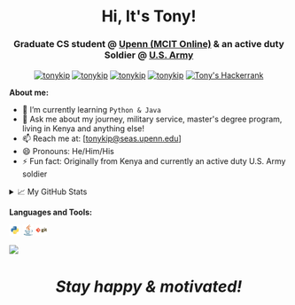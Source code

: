 
<h1 align="center">Hi, It's Tony!</h1>
<h3 align="center">Graduate CS student @ <a href=https://gradadm.seas.upenn.edu/masters/computer-and-information-technology-mcit-online/ target="blank">Upenn (MCIT Online)</a> & an active duty Soldier @ <a href=https://www.army.mil/>U.S. Army</a></a></h3>

<p align="center">
<a href=mailto:tonykip@seas.upenn.edu target="blank"><img align="center" src=https://cdn.jsdelivr.net/npm/simple-icons@3.0.1/icons/gmail.svg alt="tonykip" height="20" width="20" /></a>
<a href=https://linkedin.com/in/tonykipkemboi target="blank"><img align="center" src=https://cdn.jsdelivr.net/npm/simple-icons@3.0.1/icons/linkedin.svg alt="tonykip" height="20" width="20" /></a>
<a href=https://github.com/tonykipkemboi?tab=followers target="blank"><img align="center" src=https://cdn.jsdelivr.net/npm/simple-icons@3.0.1/icons/github.svg alt="tonykip" height="20" width="20" /></a>
<a href=https://twitter.com/Tonykip92 target="blank"><img align="center" src=https://cdn.jsdelivr.net/npm/simple-icons@3.0.1/icons/twitter.svg alt="tonykip" height="20" width="20" /></a>
<a href="https://www.hackerrank.com/tonykip">
<img align="center" alt="Tony's Hackerrank" width="22px" src="https://cdn.jsdelivr.net/npm/simple-icons@v3/icons/hackerrank.svg" />
</a>
</p>

**About me:**
<p align="center"> 
  
- 🌱 I’m currently learning <code>Python & Java</code>
- 💬 Ask me about my journey, military service, master's degree program, living in Kenya and anything else!
- 📫 Reach me at: [tonykip@seas.upenn.edu]
- 😄 Pronouns: He/Him/His
- ⚡ Fun fact: Originally from Kenya and currently an active duty U.S. Army soldier

<details>
<summary>📈 My GitHub Stats</summary>
<p align="center"> <img src="https://github-readme-stats.vercel.app/api?username=tonykipkemboi&&show_icons=true&title_color=3498DB&icon_color=2ECC71&text_color=ffffff&bg_color=191919"/>
</details>
</p>

**Languages and Tools:**  

<code><img height="20" src="https://raw.githubusercontent.com/github/explore/80688e429a7d4ef2fca1e82350fe8e3517d3494d/topics/python/python.png"></code>
<code><img height="20" src="https://raw.githubusercontent.com/github/explore/80688e429a7d4ef2fca1e82350fe8e3517d3494d/topics/java/java.png"></code>
<code><img height="20" src="https://raw.githubusercontent.com/github/explore/80688e429a7d4ef2fca1e82350fe8e3517d3494d/topics/git/git.png"></code>

![](https://visitor-badge.glitch.me/badge?page_id=tonykipkemboi.tonykipkemboi)

<h1 align="center"><em>Stay happy & motivated!<em></h1>






